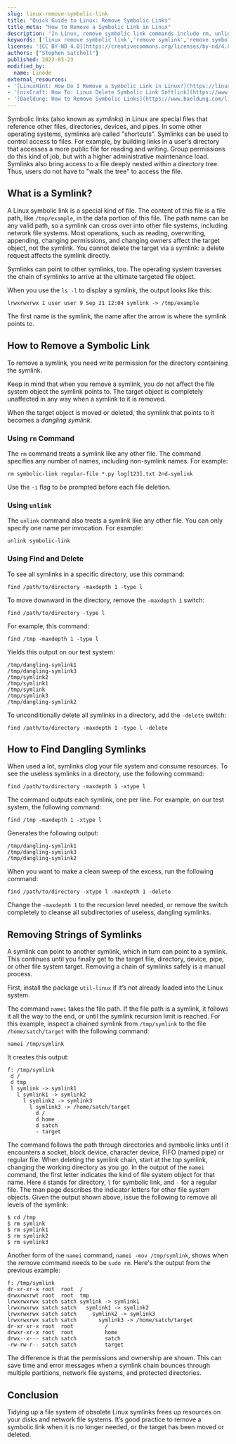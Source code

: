 ```yaml
---
slug: linux-remove-symbolic-link
title: "Quick Guide to Linux: Remove Symbolic Links"
title_meta: "How to Remove a Symbolic Link in Linux"
description: 'In Linux, remove symbolic link commands include rm, unlink, and find. ✓ Read our guide to learn how to remove symbolic links with each of the three commands.'
keywords: ['linux remove symbolic link','remove symlink','remove symbolic link','remove symlink linux','linux remove symlink','how to remove symbolic link','unlink in linux','how to remove a symbolic link','unlink linux','delete symbolic link']
license: '[CC BY-ND 4.0](https://creativecommons.org/licenses/by-nd/4.0)'
authors: ["Stephen Satchell"]
published: 2023-03-23
modified_by:
  name: Linode
external_resources:
- '[LinuxHint: How Do I Remove a Symbolic Link in Linux?](https://linuxhint.com/remove-symbolic-link-linux/)'
- '[nixCraft: How To: Linux Delete Symbolic Link Softlink](https://www.cyberciti.biz/faq/linux-remove-delete-symbolic-softlink-command/)'
- '[Baeldung: How to Remove Symbolic Links](https://www.baeldung.com/linux/remove-symbolic-links)'
---
```


Symbolic links (also known as *symlinks*) in Linux are special files that reference other files, directories, devices, and pipes. In some other operating systems, symlinks are called "shortcuts". Symlinks can be used to control access to files. For example, by building links in a user’s directory that accesses a more public file for reading and writing. Group permissions do this kind of job, but with a higher administrative maintenance load. Symlinks also bring access to a file deeply nested within a directory tree. Thus, users do not have to "walk the tree" to access the file.

## What is a Symlink?

A Linux symbolic link is a special kind of file. The content of this file is a file path, like `/tmp/example`, in the data portion of this file. The path name can be any valid path, so a symlink can cross over into other file systems, including network file systems. Most operations, such as reading, overwriting, appending, changing permissions, and changing owners affect the target object, not the symlink. You cannot delete the target via a symlink: a delete request affects the symlink directly.

Symlinks can point to other symlinks, too. The operating system traverses the chain of symlinks to arrive at the ultimate targeted file object.

When you use the `ls -l` to display a symlink, the output looks like this:

```output
lrwxrwxrwx 1 user user 9 Sep 21 12:04 symlink -> /tmp/example
```

The first name is the symlink, the name after the arrow is where the symlink points to.

## How to Remove a Symbolic Link

To remove a symlink, you need write permission for the directory containing the symlink.

Keep in mind that when you remove a symlink, you do not affect the file system object the symlink points to. The target object is completely unaffected in any way when a symlink to it is removed.

When the target object is moved or deleted, the symlink that points to it becomes a *dangling symlink*.

### Using `rm` Command

The `rm` command treats a symlink like any other file. The command specifies any number of names, including non-symlink names. For example:

```command
rm symbolic-link regular-file *.py log[123].txt 2nd-symlink
```

Use the `-i` flag to be prompted before each file deletion.

### Using `unlink`

The `unlink` command also treats a symlink like any other file. You can only specify one name per invocation. For example:

```command
unlink symbolic-link
```

### Using Find and Delete

To see all symlinks in a specific directory, use this command:

```command
find /path/to/directory -maxdepth 1 -type l
```

To move downward in the directory, remove the `-maxdepth 1` switch:

```command
find /path/to/directory -type l
```

For example, this command:

```command
find /tmp -maxdepth 1 -type l
```

Yields this output on our test system:

```output
/tmp/dangling-symlink1
/tmp/dangling-symlink3
/tmp/symlink2
/tmp/symlink1
/tmp/symlink
/tmp/symlink3
/tmp/dangling-symlink2
```

To unconditionally delete all symlinks in a directory, add the `-delete` switch:

```command
find /path/to/directory -maxdepth 1 -type l -delete
```

## How to Find Dangling Symlinks

When used a lot, symlinks clog your file system and consume resources. To see the useless symlinks in a directory, use the following command:

```command
find /path/to/directory -maxdepth 1 -xtype l
```

The command outputs each symlink, one per line. For example, on our test system, the following command:

```command
find /tmp -maxdepth 1 -xtype l
```

Generates the following output:

```output
/tmp/dangling-symlink1
/tmp/dangling-symlink3
/tmp/dangling-symlink2
```

When you want to make a clean sweep of the excess, run the following command:

```command
find /path/to/directory -xtype l -maxdepth 1 -delete
```

Change the `-maxdepth 1` to the recursion level needed, or remove the switch completely to cleanse all subdirectories of useless, dangling symlinks.

## Removing Strings of Symlinks

A symlink can point to another symlink, which in turn can point to a symlink. This continues until you finally get to the target file, directory, device, pipe, or other file system target. Removing a chain of symlinks safely is a manual process.

First, install the package `util-linux` if it’s not already loaded into the Linux system.

The command `namei` takes the file path. If the file path is a symlink, it follows it all the way to the end, or until the symlink recursion limit is reached. For this example, inspect a chained symlink from `/tmp/symlink` to the file `/home/satch/target` with the following command:

```command
namei /tmp/symlink
```

It creates this output:

```output
f: /tmp/symlink
 d /
 d tmp
 l symlink -> symlink1
   l symlink1 -> symlink2
     l symlink2 -> symlink3
       l symlink3 -> /home/satch/target
         d /
         d home
         d satch
         - target
```

The command follows the path through directories and symbolic links until it encounters a socket, block device, character device, FIFO (named pipe) or regular file. When deleting the symlink chain, start at the top symlink, changing the working directory as you go. In the output of the `namei` command, the first letter indicates the kind of file system object for that name. Here `d` stands for directory, `l` for symbolic link, and `-` for a regular file. The man page describes the indicator letters for other file system objects. Given the output shown above, issue the following to remove all levels of the symlink:

```command
$ cd /tmp
$ rm symlink
$ rm symlink1
$ rm symlink2
$ rm symlink3
```

Another form of the `namei` command, `namei -mov /tmp/symlink`, shows when the remove command needs to be `sudo rm`. Here's the output from the previous example:

```output
f: /tmp/symlink
dr-xr-xr-x root  root  /
drwxrwxrwt root  root  tmp
lrwxrwxrwx satch satch symlink -> symlink1
lrwxrwxrwx satch satch   symlink1 -> symlink2
lrwxrwxrwx satch satch     symlink2 -> symlink3
lrwxrwxrwx satch satch       symlink3 -> /home/satch/target
dr-xr-xr-x root  root          /
drwxr-xr-x root  root          home
drwx--x--- satch satch         satch
-rw-rw-r-- satch satch         target
```

The difference is that the permissions and ownership are shown. This can save time and error messages when a symlink chain bounces through multiple partitions, network file systems, and protected directories.

## Conclusion

Tidying up a file system of obsolete Linux symlinks frees up resources on your disks and network file systems. It’s good practice to remove a symbolic link when it is no longer needed, or the target has been moved or deleted.
